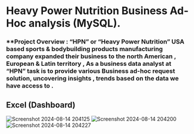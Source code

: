 # Heavy Power Nutrition Business Ad-Hoc analysis (MySQL).


### **Project Overview : “HPN”  or “Heavy Power Nutrition” USA based sports & bodybuilding products manufacturing company expanded their business to the north American , European & Latin territory ,  As a business data analyst at “HPN” task is to provide various Business ad-hoc request solution, uncovering insights , trends based on the data we have access to .





## Excel (Dashboard)


![Screenshot 2024-08-14 204125](https://github.com/user-attachments/assets/56836460-2e58-4ad3-87e9-2b40e0aea4fb)
![Screenshot 2024-08-14 204200](https://github.com/user-attachments/assets/91473313-9d5b-4c6d-9404-89dcbde3a133)
![Screenshot 2024-08-14 204227](https://github.com/user-attachments/assets/29e04d7a-f4cb-4fc8-a916-7bf427e98378)
